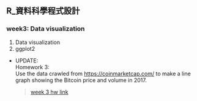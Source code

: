 ## R_資料科學程式設計
### week3: Data visualization
1. Data visualization
2. ggplot2  
* UPDATE:  
Homework 3:  
Use the data crawled from https://coinmarketcap.com/ to make a line graph showing the Bitcoin price and volume in 2017.
  >[week 3 hw link](https://htmlpreview.github.io/?https://github.com/B04902039/DataScienceProgramming2018spring/blob/master/week_3/Practice_ggplot2_Bitcoin_data_.html)